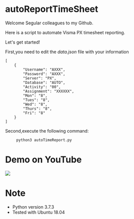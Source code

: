 # autoReportTimeSheet

Welcome Segular colleagues to my Github.

Here is a script to automate Visma PX timesheet reporting.

Let's get started!

First,you need to edit the *data.json* file with your information

```
[
    {
        "Username": "AXXX",
        "Password": "AXXX",
        "Server": "PX",
        "Database": "AUTO",
        "Activity": "00",
        "Assignment": "XXXXXX",
        "Mon": "8",
        "Tues": "8",
        "Wed": "8",
        "Thurs": "8",
        "Fri": "8"
    }
]
```

Second,execute the following command:
```
     python3 autoTimeReport.py
```
# Demo on YouTube

[![](http://img.youtube.com/vi/oHadfU2GZDg/0.jpg)](http://www.youtube.com/watch?v=oHadfU2GZDg "")

# Note
 - Python version 3.7.3
 - Tested with Ubuntu 18.04
